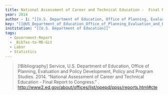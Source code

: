 ```yaml
---
title: National Assessment of Career and Technical Education -  Final Report to Congress
year: 2014
author - 1: "[[U.S. Department of Education, Office of Planning, Evaluation and Policy Development, Policy and Program Studies Service]]"
key: "[[@US_Department_of_Education_Office_of_Planning_Evaluation_and_Policy_Development_Policy_and_Program_Studies_Service2014-kt]]"
institution: "[[U.S. Department of Education]]"
tags:
  - Government-Report
  - _BibTex-to-MD-Git
  - Labor
  - Statistics
---
```


> [!Bibliography]
> Service, U.S. Department of Education, Office of Planning, Evaluation and Policy Development, Policy and Program Studies. 2014. “National Assessment of Career and Technical Education -  Final Report to Congress.” . http://www2.ed.gov/about/offices/list/opepd/ppss/reports.html#cte